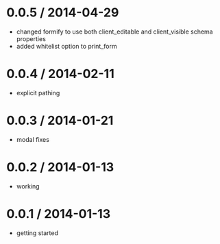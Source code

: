 

0.0.5 / 2014-04-29
===================
  - changed formify to use both client_editable and client_visible schema properties
  - added whitelist option to print_form

0.0.4 / 2014-02-11
===================
  - explicit pathing

0.0.3 / 2014-01-21
===================
  - modal fixes


0.0.2 / 2014-01-13
===================
  - working


0.0.1 / 2014-01-13
===================
  - getting started

